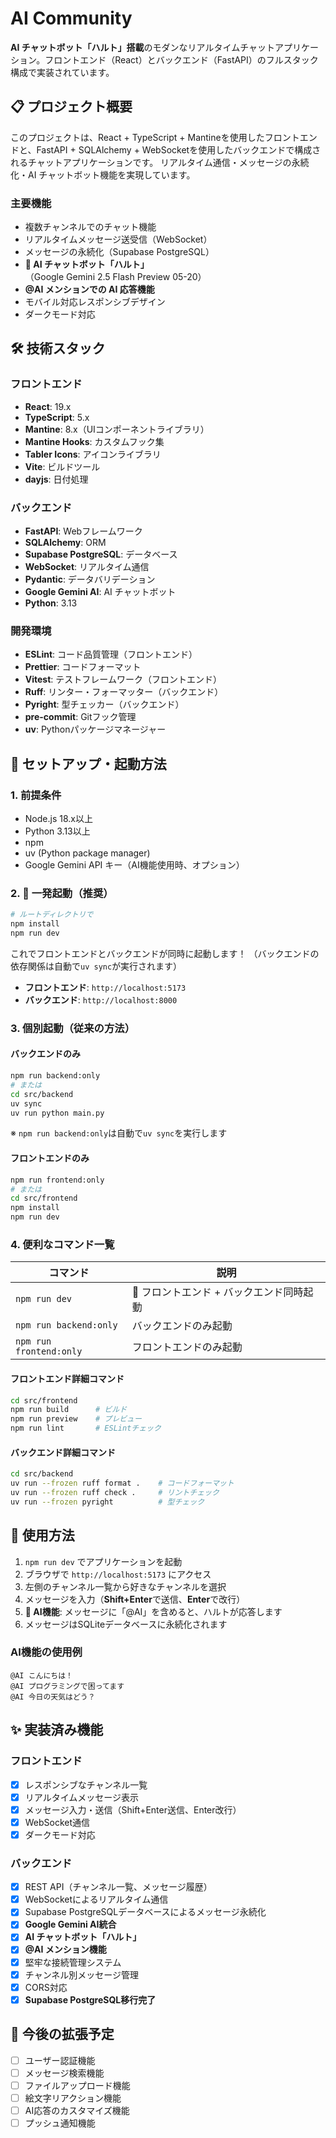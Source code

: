# AI Community

**AI チャットボット「ハルト」搭載**のモダンなリアルタイムチャットアプリケーション。フロントエンド（React）とバックエンド（FastAPI）のフルスタック構成で実装されています。

## 📋 プロジェクト概要

このプロジェクトは、React + TypeScript + Mantineを使用したフロントエンドと、FastAPI + SQLAlchemy + WebSocketを使用したバックエンドで構成されるチャットアプリケーションです。
リアルタイム通信・メッセージの永続化・AI チャットボット機能を実現しています。

### 主要機能

- 複数チャンネルでのチャット機能
- リアルタイムメッセージ送受信（WebSocket）
- メッセージの永続化（Supabase PostgreSQL）
- **🤖 AI チャットボット「ハルト」**（Google Gemini 2.5 Flash Preview 05-20）
- **@AI メンションでの AI 応答機能**
- モバイル対応レスポンシブデザイン
- ダークモード対応

## 🛠 技術スタック

### フロントエンド
- **React**: 19.x
- **TypeScript**: 5.x
- **Mantine**: 8.x（UIコンポーネントライブラリ）
- **Mantine Hooks**: カスタムフック集
- **Tabler Icons**: アイコンライブラリ
- **Vite**: ビルドツール
- **dayjs**: 日付処理

### バックエンド
- **FastAPI**: Webフレームワーク
- **SQLAlchemy**: ORM
- **Supabase PostgreSQL**: データベース
- **WebSocket**: リアルタイム通信
- **Pydantic**: データバリデーション
- **Google Gemini AI**: AI チャットボット
- **Python**: 3.13

### 開発環境
- **ESLint**: コード品質管理（フロントエンド）
- **Prettier**: コードフォーマット
- **Vitest**: テストフレームワーク（フロントエンド）
- **Ruff**: リンター・フォーマッター（バックエンド）
- **Pyright**: 型チェッカー（バックエンド）
- **pre-commit**: Gitフック管理
- **uv**: Pythonパッケージマネージャー

## 🚀 セットアップ・起動方法

### 1. 前提条件

- Node.js 18.x以上
- Python 3.13以上
- npm
- uv (Python package manager)
- Google Gemini API キー（AI機能使用時、オプション）

### 2. 🎯 一発起動（推奨）

```bash
# ルートディレクトリで
npm install
npm run dev
```

これでフロントエンドとバックエンドが同時に起動します！
（バックエンドの依存関係は自動で`uv sync`が実行されます）

- **フロントエンド**: `http://localhost:5173`
- **バックエンド**: `http://localhost:8000`

### 3. 個別起動（従来の方法）

#### バックエンドのみ
```bash
npm run backend:only
# または
cd src/backend
uv sync
uv run python main.py
```
※ `npm run backend:only`は自動で`uv sync`を実行します

#### フロントエンドのみ
```bash
npm run frontend:only
# または
cd src/frontend
npm install
npm run dev
```

### 4. 便利なコマンド一覧

| コマンド | 説明 |
|---------|------|
| `npm run dev` | 🚀 フロントエンド + バックエンド同時起動 |
| `npm run backend:only` | バックエンドのみ起動 |
| `npm run frontend:only` | フロントエンドのみ起動 |

#### フロントエンド詳細コマンド
```bash
cd src/frontend
npm run build      # ビルド
npm run preview    # プレビュー
npm run lint       # ESLintチェック
```

#### バックエンド詳細コマンド
```bash
cd src/backend
uv run --frozen ruff format .    # コードフォーマット
uv run --frozen ruff check .     # リントチェック
uv run --frozen pyright          # 型チェック
```

## 🎯 使用方法

1. `npm run dev` でアプリケーションを起動
2. ブラウザで `http://localhost:5173` にアクセス
3. 左側のチャンネル一覧から好きなチャンネルを選択
4. メッセージを入力（**Shift+Enter**で送信、**Enter**で改行）
5. **🤖 AI機能**: メッセージに「@AI」を含めると、ハルトが応答します
6. メッセージはSQLiteデータベースに永続化されます

### AI機能の使用例
```text
@AI こんにちは！
@AI プログラミングで困ってます
@AI 今日の天気はどう？
```

## ✨ 実装済み機能

### フロントエンド
- [x] レスポンシブなチャンネル一覧
- [x] リアルタイムメッセージ表示
- [x] メッセージ入力・送信（Shift+Enter送信、Enter改行）
- [x] WebSocket通信
- [x] ダークモード対応

### バックエンド
- [x] REST API（チャンネル一覧、メッセージ履歴）
- [x] WebSocketによるリアルタイム通信
- [x] Supabase PostgreSQLデータベースによるメッセージ永続化
- [x] **Google Gemini AI統合**
- [x] **AI チャットボット「ハルト」**
- [x] **@AI メンション機能**
- [x] 堅牢な接続管理システム
- [x] チャンネル別メッセージ管理
- [x] CORS対応
- [x] **Supabase PostgreSQL移行完了**

## 🚧 今後の拡張予定

- [ ] ユーザー認証機能
- [ ] メッセージ検索機能
- [ ] ファイルアップロード機能
- [ ] 絵文字リアクション機能
- [ ] AI応答のカスタマイズ機能
- [ ] プッシュ通知機能
